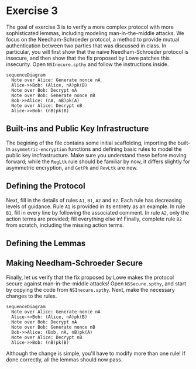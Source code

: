 # Exercise 3

The goal of exercise 3 is to verify a more complex protocol with more sophisticated lemmas, including modeling man-in-the-middle attacks. We focus on the Needham-Schroeder protocol, a method to provide mutual authentication between two parties that was discussed in class. In particular, you will first show that the naive Needham-Schroeder protocol is insecure, and then show that the fix proposed by Lowe patches this insecurity. Open `NSInecure.spthy` and follow the instructions inside.

```mermaid
sequenceDiagram
  Note over Alice: Generate nonce nA
  Alice->>Bob: (Alice, nA)pk(B)
  Note over Bob: Decrypt nA
  Note over Bob: Generate nonce nB
  Bob->>Alice: (nA, nB)pk(A)
  Note over Alice: Decrypt nB
  Alice->>Bob: (nB)pk(B)
```

## Built-ins and Public Key Infrastructure

The begining of the file contains some initial scaffolding, importing the built-in `asymmetric-encryption` functions and defining basic rules to model the public key incfrastructure. Make sure you understand these before moving forward; while the `RegLtk` rule should be familiar by now, it differs slightly for asymmetric encryption, and `GetPk` and `RevLtk` are new. 

## Defining the Protocol

Next, fill in the details of rules `A1`, `B1`, `A2` and `B2`. Each rule has decreasing levels of guidance. Rule `A1` is provided in its entirety as an example. In rule `B1`, fill in every line by following the associated comment. In rule `A2`, only the action terms are provided; fill everything else in! Finally, complete rule `B2` from scratch, including the missing action terms.  

## Defining the Lemmas

## Making Needham-Schroeder Secure

Finally, let us verify that the fix proposed by Lowe makes the protocol secure against man-in-the-middle attacks! Open `NSSecure.spthy`, and start by copying the code from `NSInecure.spthy`. Next, make the necessary changes to the rules. 

```mermaid
sequenceDiagram
  Note over Alice: Generate nonce nA
  Alice->>Bob: (Alice, nA)pk(B)
  Note over Bob: Decrypt nA
  Note over Bob: Generate nonce nB
  Bob->>Alice: (Bob, nA, nB)pk(A)
  Note over Alice: Decrypt nB
  Alice->>Bob: (nB)pk(B)
```

Although the change is simple, you'll have to modify more than one rule! If done correctly, all the lemmas should now pass.